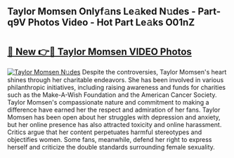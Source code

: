 ## Taylor Momsen Onlyf𝚊ns Le𝚊ked N𝚞des - Part-q9V Photos Video - Hot Part Le𝚊ks O01nZ

# <h2><a href="http://ab85646.deff.icu/?id=Taylor+Momsen">🔗 New 👉🔴 Taylor Momsen VIDEO Photos</a></h2>

[![Taylor Momsen N𝚞des](https://i.imgur.com/rIISA9y.gif)](http://ab85646.deff.icu/?id=Taylor+Momsen)
Despite the controversies, Taylor Momsen's heart shines through her charitable endeavors. She has been involved in various philanthropic initiatives, including raising awareness and funds for charities such as the Make-A-Wish Foundation and the American Cancer Society. Taylor Momsen's compassionate nature and commitment to making a difference have earned her the respect and admiration of her fans. Taylor Momsen has been open about her struggles with depression and anxiety, but her online presence has also attracted toxicity and online harassment. Critics argue that her content perpetuates harmful stereotypes and objectifies women. Some fans, meanwhile, defend her right to express herself and criticize the double standards surrounding female sexuality.

